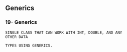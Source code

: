 ## Generics

### 19- Generics

```
SINGLE CLASS THAT CAN WORK WITH INT, DOUBLE, AND ANY 
OTHER DATA

TYPES USING GENERICS.
```